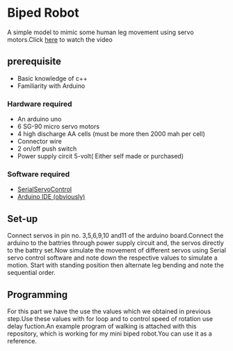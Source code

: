 # Biped Robot

A simple model to mimic some human leg movement using servo motors.Click [here](https://www.youtube.com/watch?v=GY02FQVUWQU) to watch the video

## prerequisite

* Basic knowledge of c++
* Familiarity with Arduino
 
### Hardware required

* An arduino uno
* 6 SG-90 micro servo motors 
* 4 high discharge AA cells (must be more then 2000 mah per cell)
* Connector wire
*  2 on/off push switch
* Power supply circit 5-volt( Either self made or purchased)

### Software required

* [SerialServoControl](https://github.com/Soshimo/Serial-Servo-Controller)
* [Arduino IDE (obviously)](https://www.arduino.cc/en/Main/Software)

## Set-up
Connect servos in pin no. 3,5,6,9,10 and11 of the arduino board.Connect the arduino to the battries through power supply circuit and, the servos directly to the battry set.Now simulate the movement of different servos using Serial servo control software and note down the respective values to simulate a motion. Start with standing position then alternate leg bending and note the sequential order.

## Programming 
For this part we have the use the values which we obtained in previous step.Use these values with for loop and to control speed of rotation use delay fuction.An example program of walking is attached with this repository, which is working for my mini biped robot.You can use it as a reference.
